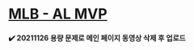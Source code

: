 # [MLB - AL MVP](http://jecheol2.dothome.co.kr/portfolio/mlb/#/) <br />
#### ✔️ 20211126 용량 문제로 메인 페이지 동영상 삭제 후 업로드
